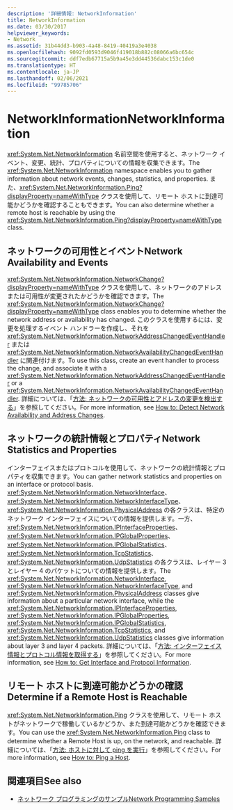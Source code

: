 ```yaml
---
description: '詳細情報: NetworkInformation'
title: NetworkInformation
ms.date: 03/30/2017
helpviewer_keywords:
- Network
ms.assetid: 31b44dd3-b903-4a48-8419-40419a3e4038
ms.openlocfilehash: 9092fd0593d9046f419018b882c08066a6bc654c
ms.sourcegitcommit: ddf7edb67715a5b9a45e3dd44536dabc153c1de0
ms.translationtype: HT
ms.contentlocale: ja-JP
ms.lasthandoff: 02/06/2021
ms.locfileid: "99785706"
---
```

# <a name="networkinformation"></a><span data-ttu-id="f9ed6-103">NetworkInformation</span><span class="sxs-lookup"><span data-stu-id="f9ed6-103">NetworkInformation</span></span>

<span data-ttu-id="f9ed6-104"><xref:System.Net.NetworkInformation> 名前空間を使用すると、ネットワーク イベント、変更、統計、プロパティについての情報を収集できます。</span><span class="sxs-lookup"><span data-stu-id="f9ed6-104">The <xref:System.Net.NetworkInformation> namespace enables you to gather information about network events, changes, statistics, and properties.</span></span> <span data-ttu-id="f9ed6-105">また、<xref:System.Net.NetworkInformation.Ping?displayProperty=nameWithType> クラスを使用して、リモート ホストに到達可能かどうかを確認することもできます。</span><span class="sxs-lookup"><span data-stu-id="f9ed6-105">You can also determine whether a remote host is reachable by using the <xref:System.Net.NetworkInformation.Ping?displayProperty=nameWithType> class.</span></span>  
  
## <a name="network-availability-and-events"></a><span data-ttu-id="f9ed6-106">ネットワークの可用性とイベント</span><span class="sxs-lookup"><span data-stu-id="f9ed6-106">Network Availability and Events</span></span>  

 <span data-ttu-id="f9ed6-107"><xref:System.Net.NetworkInformation.NetworkChange?displayProperty=nameWithType> クラスを使用して、ネットワークのアドレスまたは可用性が変更されたかどうかを確認できます。</span><span class="sxs-lookup"><span data-stu-id="f9ed6-107">The <xref:System.Net.NetworkInformation.NetworkChange?displayProperty=nameWithType> class enables you to determine whether the network address or availability has changed.</span></span> <span data-ttu-id="f9ed6-108">このクラスを使用するには、変更を処理するイベント ハンドラーを作成し、それを <xref:System.Net.NetworkInformation.NetworkAddressChangedEventHandler> または <xref:System.Net.NetworkInformation.NetworkAvailabilityChangedEventHandler> に関連付けます。</span><span class="sxs-lookup"><span data-stu-id="f9ed6-108">To use this class, create an event handler to process the change, and associate it with a <xref:System.Net.NetworkInformation.NetworkAddressChangedEventHandler> or a <xref:System.Net.NetworkInformation.NetworkAvailabilityChangedEventHandler>.</span></span> <span data-ttu-id="f9ed6-109">詳細については、「[方法: ネットワークの可用性とアドレスの変更を検出する](how-to-detect-network-availability-and-address-changes.md)」を参照してください。</span><span class="sxs-lookup"><span data-stu-id="f9ed6-109">For more information, see [How to: Detect Network Availability and Address Changes](how-to-detect-network-availability-and-address-changes.md).</span></span>  
  
## <a name="network-statistics-and-properties"></a><span data-ttu-id="f9ed6-110">ネットワークの統計情報とプロパティ</span><span class="sxs-lookup"><span data-stu-id="f9ed6-110">Network Statistics and Properties</span></span>  

 <span data-ttu-id="f9ed6-111">インターフェイスまたはプロトコルを使用して、ネットワークの統計情報とプロパティを収集できます。</span><span class="sxs-lookup"><span data-stu-id="f9ed6-111">You can gather network statistics and properties on an interface or protocol basis.</span></span> <span data-ttu-id="f9ed6-112"><xref:System.Net.NetworkInformation.NetworkInterface>、<xref:System.Net.NetworkInformation.NetworkInterfaceType>、<xref:System.Net.NetworkInformation.PhysicalAddress> の各クラスは、特定のネットワーク インターフェイスについての情報を提供します。一方、<xref:System.Net.NetworkInformation.IPInterfaceProperties>、<xref:System.Net.NetworkInformation.IPGlobalProperties>、<xref:System.Net.NetworkInformation.IPGlobalStatistics>、<xref:System.Net.NetworkInformation.TcpStatistics>、<xref:System.Net.NetworkInformation.UdpStatistics> の各クラスは、レイヤー 3 とレイヤー 4 のパケットについての情報を提供します。</span><span class="sxs-lookup"><span data-stu-id="f9ed6-112">The <xref:System.Net.NetworkInformation.NetworkInterface>, <xref:System.Net.NetworkInformation.NetworkInterfaceType>, and <xref:System.Net.NetworkInformation.PhysicalAddress> classes give information about a particular network interface, while the <xref:System.Net.NetworkInformation.IPInterfaceProperties>, <xref:System.Net.NetworkInformation.IPGlobalProperties>, <xref:System.Net.NetworkInformation.IPGlobalStatistics>, <xref:System.Net.NetworkInformation.TcpStatistics>, and <xref:System.Net.NetworkInformation.UdpStatistics> classes give information about layer 3 and layer 4 packets.</span></span> <span data-ttu-id="f9ed6-113">詳細については、「[方法: インターフェイス情報とプロトコル情報を取得する](how-to-get-interface-and-protocol-information.md)」を参照してください。</span><span class="sxs-lookup"><span data-stu-id="f9ed6-113">For more information, see [How to: Get Interface and Protocol Information](how-to-get-interface-and-protocol-information.md).</span></span>  
  
## <a name="determine-if-a-remote-host-is-reachable"></a><span data-ttu-id="f9ed6-114">リモート ホストに到達可能かどうかの確認</span><span class="sxs-lookup"><span data-stu-id="f9ed6-114">Determine if a Remote Host is Reachable</span></span>  

 <span data-ttu-id="f9ed6-115"><xref:System.Net.NetworkInformation.Ping> クラスを使用して、リモート ホストがネットワークで稼働しているかどうか、また到達可能かどうかを確認できます。</span><span class="sxs-lookup"><span data-stu-id="f9ed6-115">You can use the <xref:System.Net.NetworkInformation.Ping> class to determine whether a Remote Host is up, on the network, and reachable.</span></span> <span data-ttu-id="f9ed6-116">詳細については、「[方法: ホストに対して ping を実行](how-to-ping-a-host.md)」を参照してください。</span><span class="sxs-lookup"><span data-stu-id="f9ed6-116">For more information, see [How to: Ping a Host](how-to-ping-a-host.md).</span></span>  
  
## <a name="see-also"></a><span data-ttu-id="f9ed6-117">関連項目</span><span class="sxs-lookup"><span data-stu-id="f9ed6-117">See also</span></span>

- [<span data-ttu-id="f9ed6-118">ネットワーク プログラミングのサンプル</span><span class="sxs-lookup"><span data-stu-id="f9ed6-118">Network Programming Samples</span></span>](network-programming-samples.md)

<!-- to-do: review sample links
- [Network Information Technology Sample](https://archive.msdn.microsoft.com/nclsamples/Wiki/View.aspx?title=Network%20Information)
- [NetStat Tool Technology Sample](https://archive.msdn.microsoft.com/nclsamples/Wiki/View.aspx?title=NetStat%20Tool)
- [Ping Client Technology Sample](https://archive.msdn.microsoft.com/nclsamples/Wiki/View.aspx?title=Ping%20Client)
-->
